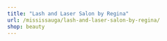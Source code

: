 ```yaml
---
title: "Lash and Laser Salon by Regina"
url: /mississauga/lash-and-laser-salon-by-regina/
shop: beauty
---
```

